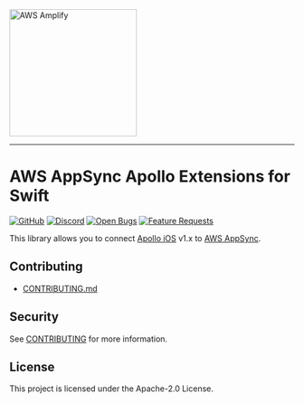 <img src="https://s3.amazonaws.com/aws-mobile-hub-images/aws-amplify-logo.png" alt="AWS Amplify" width="225">

---

# AWS AppSync Apollo Extensions for Swift

[![GitHub](https://img.shields.io/github/license/aws-amplify/aws-appsync-apollo-extensions-swift)](LICENSE)
[![Discord](https://img.shields.io/discord/308323056592486420?logo=discord)](https://discord.gg/jWVbPfC)
[![Open Bugs](https://img.shields.io/github/issues/aws-amplify/aws-appsync-apollo-extensions-swift/bug?color=d73a4a&label=bugs)](https://github.com/aws-amplify/aws-appsync-apollo-extensions-swift/issues?q=is%3Aissue+is%3Aopen+label%3Abug)
[![Feature Requests](https://img.shields.io/github/issues/aws-amplify/aws-appsync-apollo-extensions-swift/feature-request?color=ff9001&label=feature%20requests)](https://github.com/aws-amplify/aws-appsync-apollo-extensions-swift/issues?q=is%3Aissue+label%3Afeature-request+is%3Aopen)

This library allows you to connect [Apollo iOS](https://www.apollographql.com/docs/ios) v1.x to [AWS AppSync](https://aws.amazon.com/pm/appsync/).

## Contributing

- [CONTRIBUTING.md](/CONTRIBUTING.md)

## Security

See [CONTRIBUTING](CONTRIBUTING.md#security-issue-notifications) for more information.

## License

This project is licensed under the Apache-2.0 License.
